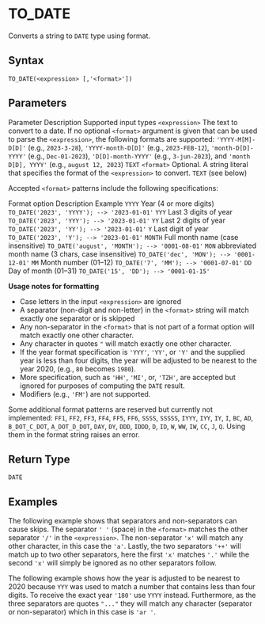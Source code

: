 # [](#to_date)TO\_DATE

Converts a string to `DATE` type using format.

## [](#syntax)Syntax

```
TO_DATE(<expression> [,'<format>'])
```

## [](#parameters)Parameters

Parameter Description Supported input types `<expression>` The text to convert to a date. If no optional `<format>` argument is given that can be used to parse the `<expression>`, the following formats are supported: `'YYYY-M[M]-D[D]'` (e.g., `2023-3-28`), `'YYYY-month-D[D]'` (e.g., `2023-FEB-12`), `'month-D[D]-YYYY'` (e.g., `Dec-01-2023`), `'D[D]-month-YYYY'` (e.g., `3-jun-2023`), and `'month D[D], YYYY'` (e.g., `august 12, 2023`) `TEXT` `<format>` Optional. A string literal that specifies the format of the `<expression>` to convert. `TEXT` (see below)

Accepted `<format>` patterns include the following specifications:

Format option Description Example `YYYY` Year (4 or more digits) `TO_DATE('2023', 'YYYY'); --> '2023-01-01'` `YYY` Last 3 digits of year `TO_DATE('2023', 'YYY'); --> '2023-01-01'` `YY` Last 2 digits of year `TO_DATE('2023', 'YY'); --> '2023-01-01'` `Y` Last digit of year `TO_DATE('2023', 'Y'); --> '2023-01-01'` `MONTH` Full month name (case insensitive) `TO_DATE('august', 'MONTH'); --> '0001-08-01'` `MON` abbreviated month name (3 chars, case insensitive) `TO_DATE('dec', 'MON'); --> '0001-12-01'` `MM` Month number (01–12) `TO_DATE('7', 'MM'); --> '0001-07-01'` `DD` Day of month (01–31) `TO_DATE('15', 'DD'); --> '0001-01-15'`

**Usage notes for formatting**

- Case letters in the input `<expression>` are ignored
- A separator (non-digit and non-letter) in the `<format>` string will match exactly one separator or is skipped
- Any non-separator in the `<format>` that is not part of a format option will match exactly one other character.
- Any character in quotes `"` will match exactly one other character.
- If the year format specification is `'YYY'`, `'YY'`, or `'Y'` and the supplied year is less than four digits, the year will be adjusted to be nearest to the year 2020, (e.g., `80` becomes `1980`).
- More specification, such as `'HH'`, `'MI'`, or, `'TZH'`, are accepted but ignored for purposes of computing the `DATE` result.
- Modifiers (e.g., `'FM'`) are not supported.

Some additional format patterns are reserved but currently not implemented: `FF1`, `FF2`, `FF3`, `FF4`, `FF5`, `FF6`, `SSSS`, `SSSSS`, `IYYY`, `IYY`, `IY`, `I`, `BC`, `AD`, `B_DOT_C_DOT`, `A_DOT_D_DOT`, `DAY`, `DY`, `DDD`, `IDDD`, `D`, `ID`, `W`, `WW`, `IW`, `CC`, `J`, `Q`. Using them in the format string raises an error.

## [](#return-type)Return Type

`DATE`

## [](#examples)Examples

The following example shows that separators and non-separators can cause skips. The separator `' '` (space) in the `<format>` matches the other separator `'/'` in the `<expression>`. The non-separator `'x'` will match any other character, in this case the `'a'`. Lastly, the two separators `'++'` will match up to two other separators, here the first `'x'` matches `'.'` while the second `'x'` will simply be ignored as no other separators follow.

The following example shows how the year is adjusted to be nearest to 2020 because `YYY` was used to match a number that contains less than four digits. To receive the exact year `'180'` use `YYYY` instead. Furthermore, as the three separators are quotes `"..."` they will match any character (separator or non-separator) which in this case is `'ar '`.